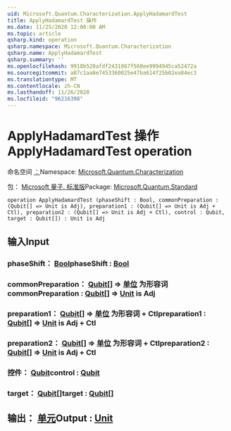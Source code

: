 ```yaml
---
uid: Microsoft.Quantum.Characterization.ApplyHadamardTest
title: ApplyHadamardTest 操作
ms.date: 11/25/2020 12:00:00 AM
ms.topic: article
qsharp.kind: operation
qsharp.namespace: Microsoft.Quantum.Characterization
qsharp.name: ApplyHadamardTest
qsharp.summary: ''
ms.openlocfilehash: 9918b520afdf2431067f568ee9994945ca52472a
ms.sourcegitcommit: a87c1aa8e7453360025e47ba614f25b02ea84ec3
ms.translationtype: MT
ms.contentlocale: zh-CN
ms.lasthandoff: 11/26/2020
ms.locfileid: "96216398"
---
```

# <a name="applyhadamardtest-operation"></a><span data-ttu-id="21bc8-102">ApplyHadamardTest 操作</span><span class="sxs-lookup"><span data-stu-id="21bc8-102">ApplyHadamardTest operation</span></span>

<span data-ttu-id="21bc8-103">命名空间 [：](xref:Microsoft.Quantum.Characterization)</span><span class="sxs-lookup"><span data-stu-id="21bc8-103">Namespace: [Microsoft.Quantum.Characterization](xref:Microsoft.Quantum.Characterization)</span></span>

<span data-ttu-id="21bc8-104">包： [Microsoft 量子. 标准版](https://nuget.org/packages/Microsoft.Quantum.Standard)</span><span class="sxs-lookup"><span data-stu-id="21bc8-104">Package: [Microsoft.Quantum.Standard](https://nuget.org/packages/Microsoft.Quantum.Standard)</span></span>




```qsharp
operation ApplyHadamardTest (phaseShift : Bool, commonPreparation : (Qubit[] => Unit is Adj), preparation1 : (Qubit[] => Unit is Adj + Ctl), preparation2 : (Qubit[] => Unit is Adj + Ctl), control : Qubit, target : Qubit[]) : Unit is Adj
```


## <a name="input"></a><span data-ttu-id="21bc8-105">输入</span><span class="sxs-lookup"><span data-stu-id="21bc8-105">Input</span></span>

### <a name="phaseshift--bool"></a><span data-ttu-id="21bc8-106">phaseShift： [Bool](xref:microsoft.quantum.lang-ref.bool)</span><span class="sxs-lookup"><span data-stu-id="21bc8-106">phaseShift : [Bool](xref:microsoft.quantum.lang-ref.bool)</span></span>




### <a name="commonpreparation--qubit--unit--is-adj"></a><span data-ttu-id="21bc8-107">commonPreparation： [Qubit](xref:microsoft.quantum.lang-ref.qubit)[] => [单位](xref:microsoft.quantum.lang-ref.unit)  为形容词</span><span class="sxs-lookup"><span data-stu-id="21bc8-107">commonPreparation : [Qubit](xref:microsoft.quantum.lang-ref.qubit)[] => [Unit](xref:microsoft.quantum.lang-ref.unit)  is Adj</span></span>




### <a name="preparation1--qubit--unit--is-adj--ctl"></a><span data-ttu-id="21bc8-108">preparation1： [Qubit](xref:microsoft.quantum.lang-ref.qubit)[] => [单位](xref:microsoft.quantum.lang-ref.unit)  为形容词 + Ctl</span><span class="sxs-lookup"><span data-stu-id="21bc8-108">preparation1 : [Qubit](xref:microsoft.quantum.lang-ref.qubit)[] => [Unit](xref:microsoft.quantum.lang-ref.unit)  is Adj + Ctl</span></span>




### <a name="preparation2--qubit--unit--is-adj--ctl"></a><span data-ttu-id="21bc8-109">preparation2： [Qubit](xref:microsoft.quantum.lang-ref.qubit)[] => [单位](xref:microsoft.quantum.lang-ref.unit)  为形容词 + Ctl</span><span class="sxs-lookup"><span data-stu-id="21bc8-109">preparation2 : [Qubit](xref:microsoft.quantum.lang-ref.qubit)[] => [Unit](xref:microsoft.quantum.lang-ref.unit)  is Adj + Ctl</span></span>




### <a name="control--qubit"></a><span data-ttu-id="21bc8-110">控件： [Qubit](xref:microsoft.quantum.lang-ref.qubit)</span><span class="sxs-lookup"><span data-stu-id="21bc8-110">control : [Qubit](xref:microsoft.quantum.lang-ref.qubit)</span></span>




### <a name="target--qubit"></a><span data-ttu-id="21bc8-111">target： [Qubit](xref:microsoft.quantum.lang-ref.qubit)[]</span><span class="sxs-lookup"><span data-stu-id="21bc8-111">target : [Qubit](xref:microsoft.quantum.lang-ref.qubit)[]</span></span>





## <a name="output--unit"></a><span data-ttu-id="21bc8-112">输出： [单元](xref:microsoft.quantum.lang-ref.unit)</span><span class="sxs-lookup"><span data-stu-id="21bc8-112">Output : [Unit](xref:microsoft.quantum.lang-ref.unit)</span></span>

